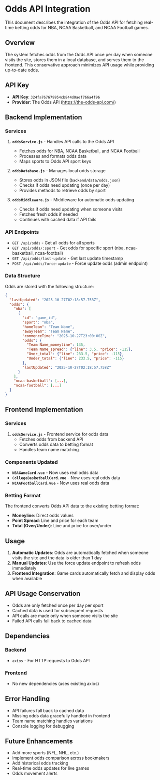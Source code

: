 # Odds API Integration

This document describes the integration of the Odds API for fetching real-time betting odds for NBA, NCAA Basketball, and NCAA Football games.

## Overview

The system fetches odds from the Odds API once per day when someone visits the site, stores them in a local database, and serves them to the frontend. This conservative approach minimizes API usage while providing up-to-date odds.

## API Key

- **API Key**: `324fa767679954cb844d0aef766a4f96`
- **Provider**: The Odds API (https://the-odds-api.com/)

## Backend Implementation

### Services

1. **`oddsService.js`** - Handles API calls to the Odds API
   - Fetches odds for NBA, NCAA Basketball, and NCAA Football
   - Processes and formats odds data
   - Maps sports to Odds API sport keys

2. **`oddsDatabase.js`** - Manages local odds storage
   - Stores odds in JSON file (`backend/data/odds.json`)
   - Checks if odds need updating (once per day)
   - Provides methods to retrieve odds by sport

3. **`oddsMiddleware.js`** - Middleware for automatic odds updating
   - Checks if odds need updating when someone visits
   - Fetches fresh odds if needed
   - Continues with cached data if API fails

### API Endpoints

- `GET /api/odds` - Get all odds for all sports
- `GET /api/odds/:sport` - Get odds for specific sport (nba, ncaa-basketball, ncaa-football)
- `GET /api/odds/last-update` - Get last update timestamp
- `POST /api/odds/force-update` - Force update odds (admin endpoint)

### Data Structure

Odds are stored with the following structure:
```json
{
  "lastUpdated": "2025-10-27T02:18:57.758Z",
  "odds": {
    "nba": [
      {
        "id": "game_id",
        "sport": "nba",
        "homeTeam": "Team Name",
        "awayTeam": "Team Name",
        "commenceTime": "2025-10-27T23:00:00Z",
        "odds": {
          "Team Name_moneyline": 135,
          "Team Name_spread": {"line": 3.5, "price": -115},
          "Over_total": {"line": 233.5, "price": -115},
          "Under_total": {"line": 233.5, "price": -115}
        },
        "lastUpdated": "2025-10-27T02:18:57.758Z"
      }
    ],
    "ncaa-basketball": [...],
    "ncaa-football": [...]
  }
}
```

## Frontend Implementation

### Services

1. **`oddsService.js`** - Frontend service for odds data
   - Fetches odds from backend API
   - Converts odds data to betting format
   - Handles team name matching

### Components Updated

- **`NBAGameCard.vue`** - Now uses real odds data
- **`CollegeBasketballCard.vue`** - Now uses real odds data  
- **`NCAAFootballCard.vue`** - Now uses real odds data

### Betting Format

The frontend converts Odds API data to the existing betting format:
- **Moneyline**: Direct odds values
- **Point Spread**: Line and price for each team
- **Total (Over/Under)**: Line and price for over/under

## Usage

1. **Automatic Updates**: Odds are automatically fetched when someone visits the site and the data is older than 1 day
2. **Manual Updates**: Use the force update endpoint to refresh odds immediately
3. **Frontend Integration**: Game cards automatically fetch and display odds when available

## API Usage Conservation

- Odds are only fetched once per day per sport
- Cached data is used for subsequent requests
- API calls are made only when someone visits the site
- Failed API calls fall back to cached data

## Dependencies

### Backend
- `axios` - For HTTP requests to Odds API

### Frontend
- No new dependencies (uses existing axios)

## Error Handling

- API failures fall back to cached data
- Missing odds data gracefully handled in frontend
- Team name matching handles variations
- Console logging for debugging

## Future Enhancements

- Add more sports (NFL, NHL, etc.)
- Implement odds comparison across bookmakers
- Add historical odds tracking
- Real-time odds updates for live games
- Odds movement alerts

